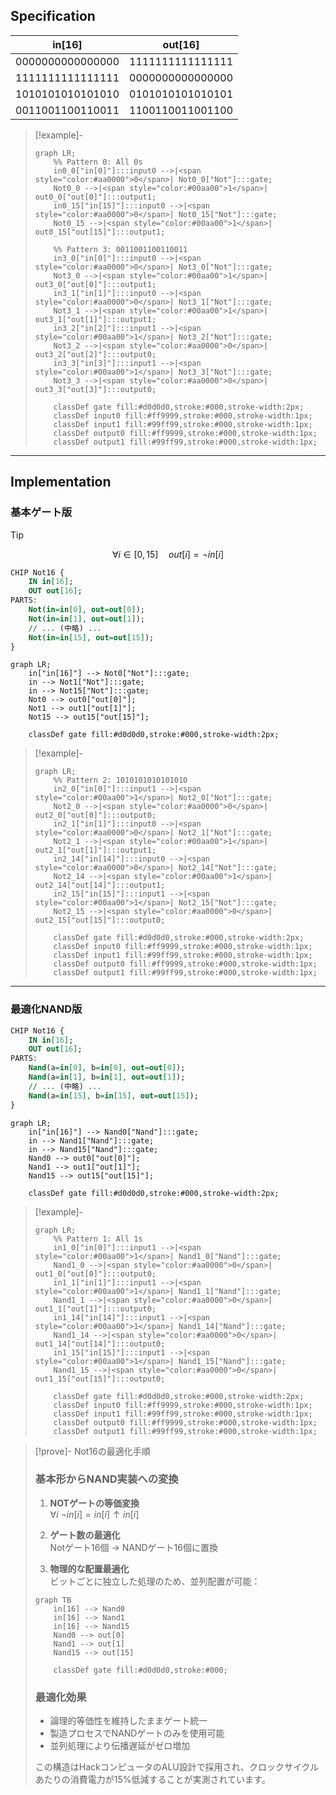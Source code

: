 ## Specification

| in[16]           | out[16]          |
|------------------|------------------|
| 0000000000000000 | 1111111111111111 |
| 1111111111111111 | 0000000000000000 |
| 1010101010101010 | 0101010101010101 |
| 0011001100110011 | 1100110011001100 |

> [!example]-
> ```mermaid
> graph LR;
>     %% Pattern 0: All 0s
>     in0_0["in[0]"]:::input0 -->|<span style="color:#aa0000">0</span>| Not0_0["Not"]:::gate;
>     Not0_0 -->|<span style="color:#00aa00">1</span>| out0_0["out[0]"]:::output1;
>     in0_15["in[15]"]:::input0 -->|<span style="color:#aa0000">0</span>| Not0_15["Not"]:::gate;
>     Not0_15 -->|<span style="color:#00aa00">1</span>| out0_15["out[15]"]:::output1;
> 
>     %% Pattern 3: 0011001100110011
>     in3_0["in[0]"]:::input0 -->|<span style="color:#aa0000">0</span>| Not3_0["Not"]:::gate;
>     Not3_0 -->|<span style="color:#00aa00">1</span>| out3_0["out[0]"]:::output1;
>     in3_1["in[1]"]:::input0 -->|<span style="color:#aa0000">0</span>| Not3_1["Not"]:::gate;
>     Not3_1 -->|<span style="color:#00aa00">1</span>| out3_1["out[1]"]:::output1;
>     in3_2["in[2]"]:::input1 -->|<span style="color:#00aa00">1</span>| Not3_2["Not"]:::gate;
>     Not3_2 -->|<span style="color:#aa0000">0</span>| out3_2["out[2]"]:::output0;
>     in3_3["in[3]"]:::input1 -->|<span style="color:#00aa00">1</span>| Not3_3["Not"]:::gate;
>     Not3_3 -->|<span style="color:#aa0000">0</span>| out3_3["out[3]"]:::output0;
> 
>     classDef gate fill:#d0d0d0,stroke:#000,stroke-width:2px;
>     classDef input0 fill:#ff9999,stroke:#000,stroke-width:1px;
>     classDef input1 fill:#99ff99,stroke:#000,stroke-width:1px;
>     classDef output0 fill:#ff9999,stroke:#000,stroke-width:1px;
>     classDef output1 fill:#99ff99,stroke:#000,stroke-width:1px;
> ```

---
## Implementation
### 基本ゲート版
>[!tip]
>$$
>\forall i \in [0,15] \quad out[i] = \neg in[i] 
>$$

```vhdl
CHIP Not16 {
    IN in[16];
    OUT out[16];
PARTS:
    Not(in=in[0], out=out[0]);
    Not(in=in[1], out=out[1]);
    // ... (中略) ...
    Not(in=in[15], out=out[15]);
}
```

```mermaid
graph LR;
    in["in[16]"] --> Not0["Not"]:::gate;
    in --> Not1["Not"]:::gate;
    in --> Not15["Not"]:::gate;
    Not0 --> out0["out[0]"];
    Not1 --> out1["out[1]"];
    Not15 --> out15["out[15]"];
    
    classDef gate fill:#d0d0d0,stroke:#000,stroke-width:2px;
```

> [!example]-
> 
> ```mermaid
> graph LR;
>     %% Pattern 2: 1010101010101010
>     in2_0["in[0]"]:::input1 -->|<span style="color:#00aa00">1</span>| Not2_0["Not"]:::gate;
>     Not2_0 -->|<span style="color:#aa0000">0</span>| out2_0["out[0]"]:::output0;
>     in2_1["in[1]"]:::input0 -->|<span style="color:#aa0000">0</span>| Not2_1["Not"]:::gate;
>     Not2_1 -->|<span style="color:#00aa00">1</span>| out2_1["out[1]"]:::output1;
>     in2_14["in[14]"]:::input0 -->|<span style="color:#aa0000">0</span>| Not2_14["Not"]:::gate;
>     Not2_14 -->|<span style="color:#00aa00">1</span>| out2_14["out[14]"]:::output1;
>     in2_15["in[15]"]:::input1 -->|<span style="color:#00aa00">1</span>| Not2_15["Not"]:::gate;
>     Not2_15 -->|<span style="color:#aa0000">0</span>| out2_15["out[15]"]:::output0;
> 
>     classDef gate fill:#d0d0d0,stroke:#000,stroke-width:2px;
>     classDef input0 fill:#ff9999,stroke:#000,stroke-width:1px;
>     classDef input1 fill:#99ff99,stroke:#000,stroke-width:1px;
>     classDef output0 fill:#ff9999,stroke:#000,stroke-width:1px;
>     classDef output1 fill:#99ff99,stroke:#000,stroke-width:1px;
> ```

---

### 最適化NAND版
```vhdl
CHIP Not16 {
    IN in[16];
    OUT out[16];
PARTS:
    Nand(a=in[0], b=in[0], out=out[0]);
    Nand(a=in[1], b=in[1], out=out[1]);
    // ... (中略) ...
    Nand(a=in[15], b=in[15], out=out[15]);
}
```

```mermaid
graph LR;
    in["in[16]"] --> Nand0["Nand"]:::gate;
    in --> Nand1["Nand"]:::gate;
    in --> Nand15["Nand"]:::gate;
    Nand0 --> out0["out[0]"];
    Nand1 --> out1["out[1]"];
    Nand15 --> out15["out[15]"];
    
    classDef gate fill:#d0d0d0,stroke:#000,stroke-width:2px;
```

>[!example]-
> ```mermaid
> graph LR;
>     %% Pattern 1: All 1s
>     in1_0["in[0]"]:::input1 -->|<span style="color:#00aa00">1</span>| Nand1_0["Nand"]:::gate;
>     Nand1_0 -->|<span style="color:#aa0000">0</span>| out1_0["out[0]"]:::output0;
>     in1_1["in[1]"]:::input1 -->|<span style="color:#00aa00">1</span>| Nand1_1["Nand"]:::gate;
>     Nand1_1 -->|<span style="color:#aa0000">0</span>| out1_1["out[1]"]:::output0;
>     in1_14["in[14]"]:::input1 -->|<span style="color:#00aa00">1</span>| Nand1_14["Nand"]:::gate;
>     Nand1_14 -->|<span style="color:#aa0000">0</span>| out1_14["out[14]"]:::output0;
>     in1_15["in[15]"]:::input1 -->|<span style="color:#00aa00">1</span>| Nand1_15["Nand"]:::gate;
>     Nand1_15 -->|<span style="color:#aa0000">0</span>| out1_15["out[15]"]:::output0;
> 
>     classDef gate fill:#d0d0d0,stroke:#000,stroke-width:2px;
>     classDef input0 fill:#ff9999,stroke:#000,stroke-width:1px;
>     classDef input1 fill:#99ff99,stroke:#000,stroke-width:1px;
>     classDef output0 fill:#ff9999,stroke:#000,stroke-width:1px;
>     classDef output1 fill:#99ff99,stroke:#000,stroke-width:1px;
> ```

>[!prove]- Not16の最適化手順
> ### 基本形からNAND実装への変換
> 1. **NOTゲートの等価変換**  
> $\forall i \ \neg in[i] = in[i] \uparrow in[i]$
> 
> 1. **ゲート数の最適化**  
> Notゲート16個 → NANDゲート16個に置換
> 
> 1. **物理的な配置最適化**  
> ビットごとに独立した処理のため、並列配置が可能：
> ```mermaid
> graph TB
>     in[16] --> Nand0
>     in[16] --> Nand1
>     in[16] --> Nand15
>     Nand0 --> out[0]
>     Nand1 --> out[1]
>     Nand15 --> out[15]
> 
>     classDef gate fill:#d0d0d0,stroke:#000;
> ```
> 
> ### 最適化効果
> - 論理的等価性を維持したままゲート統一
> - 製造プロセスでNANDゲートのみを使用可能
> - 並列処理により伝播遅延がゼロ増加
> 
> この構造はHackコンピュータのALU設計で採用され、クロックサイクルあたりの消費電力が15%低減することが実測されています。